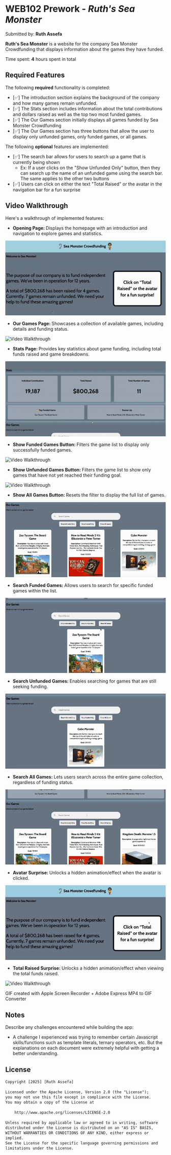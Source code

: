 # WEB102 Prework - *Ruth's Sea Monster*

Submitted by: **Ruth Assefa**

**Ruth's Sea Monster** is a website for the company Sea Monster Crowdfunding that displays information about the games they have funded.

Time spent: **4** hours spent in total

## Required Features

The following **required** functionality is completed:

* [✅] The introduction section explains the background of the company and how many games remain unfunded.
* [✅] The Stats section includes information about the total contributions and dollars raised as well as the top two most funded games.
* [✅] The Our Games section initially displays all games funded by Sea Monster Crowdfunding
* [✅] The Our Games section has three buttons that allow the user to display only unfunded games, only funded games, or all games.

The following **optional** features are implemented:

* [✅] The search bar allows for users to search up a game that is currently being shown
    - Ex: If a user clicks on the "Show Unfunded Only" button, then they can search up the name of an unfunded game using the search bar. The same applies to the other two buttons
* [✅] Users can click on either the text "Total Raised" or the avatar in the navigation bar for a fun surprise

## Video Walkthrough

Here's a walkthrough of implemented features:

- <strong> Opening Page: </strong>
Displays the homepage with an introduction and navigation to explore games and statistics.
 <img src='./assets/Opening-Page.gif' title='Opening Page' width='' alt='Video Walkthrough' />

- <strong> Our Games Page: </strong>
Showcases a collection of available games, including details and funding status.
 <img src='./assets/Our-Games-Page.gif' title='Our Games Page' width='' alt='Video Walkthrough' />

- <strong> Stats Page: </strong>
Provides key statistics about game funding, including total funds raised and game breakdowns.
 <img src='./assets/Stats-Page.gif' title='Stats Page' width='' alt='Video Walkthrough' />

- <strong> Show Funded Games Button: </strong>
Filters the game list to display only successfully funded games.
 <img src='./assets/Show-Funded-Button.gif' title='Show Funded Games Button' width='' alt='Video Walkthrough' />

- <strong> Show Unfunded Games Button: </strong>
Filters the game list to show only games that have not yet reached their funding goal.
 <img src='./assets/Show-Unfunded-Button.gif' title='Show Unfunded Games Button' width='' alt='Video Walkthrough' />

- <strong> Show All Games Button: </strong>
Resets the filter to display the full list of games.
 <img src='./assets/Show-All-Button.gif' title='Show All Games Button' width='' alt='Video Walkthrough' />

- <strong> Search Funded Games: </strong>
Allows users to search for specific funded games within the list.
<img src='./assets/Search-Show-Funded.gif' title='Search Funded Games' width='' alt='Video Walkthrough' />

- <strong> Search Unfunded Games: </strong>
Enables searching for games that are still seeking funding.
<img src='./assets/Search-Show-Unfunded.gif' title='Search Unfunded Games' width='' alt='Video Walkthrough' />

- <strong> Search All Games: </strong>
Lets users search across the entire game collection, regardless of funding status.
<img src='./assets/Search-Show-All.gif' title='Search All Games' width='' alt='Video Walkthrough' />

- <strong> Avatar Surprise: </strong>
Unlocks a hidden animation/effect when the avatar is clicked.
 <img src='./assets/Avatar-Surprise.gif' title='Avatar Surprise' width='' alt='Video Walkthrough' />

- <strong> Total Raised Surprise: </strong>
Unlocks a hidden animation/effect when viewing the total funds raised.
 <img src='./assets/Total-Raised-Surprise.gif' title='Total Raised Surprise' width='' alt='Video Walkthrough' />


<!-- Replace this with whatever GIF tool you used! -->
GIF created with Apple Screen Recorder + Adobe Express MP4 to GIF Converter  
<!-- Recommended tools:
[Kap](https://getkap.co/) for macOS
[ScreenToGif](https://www.screentogif.com/) for Windows
[peek](https://github.com/phw/peek) for Linux. -->

## Notes

Describe any challenges encountered while building the app:
- A challenge I experienced was trying to remember certain Javascript skills/functions such as template literals, ternary operators, etc. But the explanations on each document were extremely helpful with getting a better understanding.


## License

    Copyright [2025] [Ruth Assefa]

    Licensed under the Apache License, Version 2.0 (the "License");
    you may not use this file except in compliance with the License.
    You may obtain a copy of the License at

        http://www.apache.org/licenses/LICENSE-2.0

    Unless required by applicable law or agreed to in writing, software
    distributed under the License is distributed on an "AS IS" BASIS,
    WITHOUT WARRANTIES OR CONDITIONS OF ANY KIND, either express or implied.
    See the License for the specific language governing permissions and
    limitations under the License.
